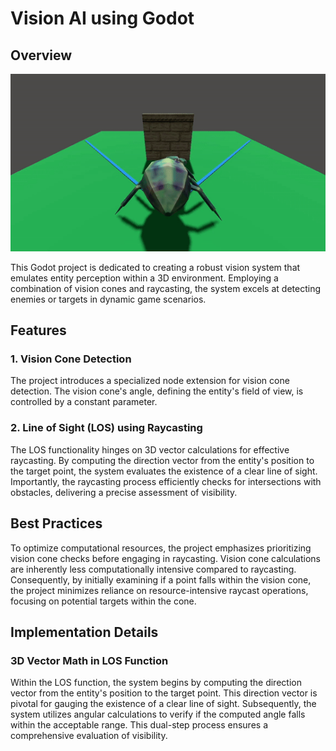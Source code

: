 # Vision AI using Godot

## Overview

![vision-ai](./vision-ai.gif)

This Godot project is dedicated to creating a robust vision system that emulates entity perception within a 3D environment. Employing a combination of vision cones and raycasting, the system excels at detecting enemies or targets in dynamic game scenarios.

## Features

### 1. Vision Cone Detection

The project introduces a specialized node extension for vision cone detection. The vision cone's angle, defining the entity's field of view, is controlled by a constant parameter.

### 2. Line of Sight (LOS) using Raycasting

The LOS functionality hinges on 3D vector calculations for effective raycasting. By computing the direction vector from the entity's position to the target point, the system evaluates the existence of a clear line of sight. Importantly, the raycasting process efficiently checks for intersections with obstacles, delivering a precise assessment of visibility.

## Best Practices

To optimize computational resources, the project emphasizes prioritizing vision cone checks before engaging in raycasting. Vision cone calculations are inherently less computationally intensive compared to raycasting. Consequently, by initially examining if a point falls within the vision cone, the project minimizes reliance on resource-intensive raycast operations, focusing on potential targets within the cone.

## Implementation Details

### 3D Vector Math in LOS Function

Within the LOS function, the system begins by computing the direction vector from the entity's position to the target point. This direction vector is pivotal for gauging the existence of a clear line of sight. Subsequently, the system utilizes angular calculations to verify if the computed angle falls within the acceptable range. This dual-step process ensures a comprehensive evaluation of visibility.